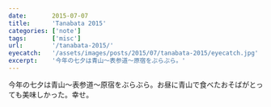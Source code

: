 ```yaml
---
date:       2015-07-07
title:      'Tanabata 2015'
categories: ['note']
tags:       ['misc']
url:        '/tanabata-2015/'
eyecatch:   '/assets/images/posts/2015/07/tanabata-2015/eyecatch.jpg'
excerpt:    '今年の七夕は青山〜表参道〜原宿をぶらぶら。'
---
```


今年の七夕は青山〜表参道〜原宿をぶらぶら。お昼に青山で食べたおそばがとっても美味しかった。幸せ。
